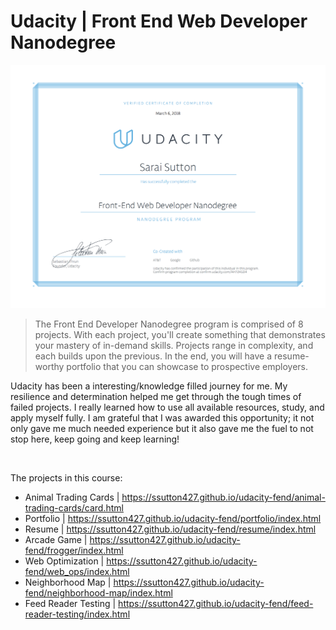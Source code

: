 # Udacity | Front End Web Developer Nanodegree

![](udacity_fend_cert.png)

> The Front End Developer Nanodegree program is comprised of 8 projects. With each project, you'll create something that demonstrates your mastery of in-demand skills. Projects range in complexity, and each builds upon the previous. In the end, you will have a resume-worthy portfolio that you can showcase to prospective employers.


Udacity has been a interesting/knowledge filled journey for me. My resilience and determination helped me get through the tough times of failed projects. I really learned how to use all available resources, study, and apply myself fully. I am grateful that I was awarded this opportunity; it not only gave me much needed experience but it also gave me the fuel to not stop here, keep going and keep learning!


<br/>

The projects in this course:
* Animal Trading Cards | https://ssutton427.github.io/udacity-fend/animal-trading-cards/card.html
* Portfolio | https://ssutton427.github.io/udacity-fend/portfolio/index.html
* Resume | https://ssutton427.github.io/udacity-fend/resume/index.html
* Arcade Game | https://ssutton427.github.io/udacity-fend/frogger/index.html
* Web Optimization | https://ssutton427.github.io/udacity-fend/web_ops/index.html
* Neighborhood Map | https://ssutton427.github.io/udacity-fend/neighborhood-map/index.html
* Feed Reader Testing | https://ssutton427.github.io/udacity-fend/feed-reader-testing/index.html
